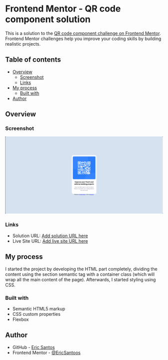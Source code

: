 # Frontend Mentor - QR code component solution

This is a solution to the [QR code component challenge on Frontend Mentor](https://www.frontendmentor.io/challenges/qr-code-component-iux_sIO_H). Frontend Mentor challenges help you improve your coding skills by building realistic projects.

## Table of contents

- [Overview](#overview)
  - [Screenshot](#screenshot)
  - [Links](#links)
- [My process](#my-process)
  - [Built with](#built-with)
- [Author](#author)

## Overview

### Screenshot

![](./PROJECT/img/screenshot.png)

### Links

- Solution URL: [Add solution URL here](https://your-solution-url.com)
- Live Site URL: [Add live site URL here](https://your-live-site-url.com)

## My process

I started the project by developing the HTML part completely, dividing the content using the section semantic tag with a container class (which will wrap all the main content of the page). Afterwards, I started styling using CSS.

### Built with

- Semantic HTML5 markup
- CSS custom properties
- Flexbox

## Author

- GitHub - [Eric Santos](https://github.com/EricSantoos)
- Frontend Mentor - [@EricSantoos](https://www.frontendmentor.io/profile/EricSantoos)
